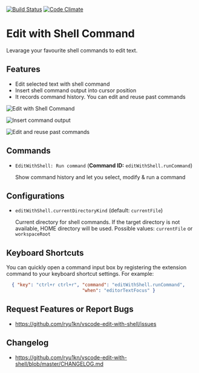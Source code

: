 [![Build Status](https://travis-ci.org/ryu1kn/vscode-edit-with-shell.svg?branch=master)](https://travis-ci.org/ryu1kn/vscode-edit-with-shell) [![Code Climate](https://codeclimate.com/github/ryu1kn/vscode-edit-with-shell/badges/gpa.svg)](https://codeclimate.com/github/ryu1kn/vscode-edit-with-shell)

# Edit with Shell Command

Levarage your favourite shell commands to edit text.

## Features

* Edit selected text with shell command
* Insert shell command output into cursor position
* It records command history. You can edit and reuse past commands

![Edit with Shell Command](https://raw.githubusercontent.com/ryu1kn/vscode-edit-with-shell/master/images/animations/edit-with-shell.gif)

![Insert command output](https://raw.githubusercontent.com/ryu1kn/vscode-edit-with-shell/master/images/animations/insert-command-output.gif)

![Edit and reuse past commands](https://raw.githubusercontent.com/ryu1kn/vscode-edit-with-shell/master/images/animations/edit-and-run-command-history.gif)

## Commands

* `EditWithShell: Run command` (**Command ID:** `editWithShell.runCommand`)

    Show command history and let you select, modify & run a command

## Configurations

* `editWithShell.currentDirectoryKind` (default: `currentFile`)

    Current directory for shell commands. If the target directory is not available, HOME directory will be used. Possible values: `currentFile` or `workspaceRoot`

## Keyboard Shortcuts

You can quickly open a command input box by registering the extension command to your keyboard shortcut settings. For example:

```json
  { "key": "ctrl+r ctrl+r", "command": "editWithShell.runCommand",
                            "when": "editorTextFocus" }
```

## Request Features or Report Bugs

* https://github.com/ryu1kn/vscode-edit-with-shell/issues

## Changelog

* https://github.com/ryu1kn/vscode-edit-with-shell/blob/master/CHANGELOG.md
